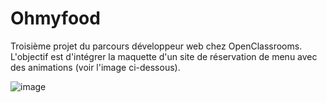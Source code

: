 # Ohmyfood
Troisième projet du parcours développeur web chez OpenClassrooms.
L'objectif est d'intégrer la maquette d'un site de réservation de menu avec des animations (voir l'image ci-dessous). 

![image](C:\Users\bendu\OneDrive\Bureau\e-portfolio\screenshot\ohmyfood.png)
